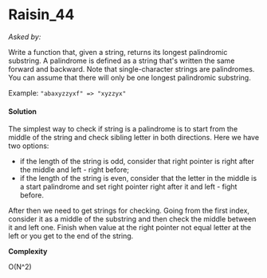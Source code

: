 # Raisin_44

*Asked by:*

Write a function that, given a string, returns its longest palindromic substring. A palindrome is defined as a string that's written the same forward and backward. Note that single-character strings are palindromes. You can assume that there will only be one longest palindromic substring.

Example: ```"abaxyzzyxf" => "xyzzyx"```

#### Solution

The simplest way to check if string is a palindrome is to start from the middle of the string and check sibling letter in both directions. Here we have two options:
* if the length of the string is odd, consider that right pointer is right after the middle and left - right before;
* if the length of the string is even, consider that the letter in the middle is a start palindrome and set right pointer right after it and left - fight before.

After then we need to get strings for checking. Going from the first index, consider it as a middle of the substring and then check the middle between it and left one. Finish when value at the right pointer not equal letter at the left or you get to the end of the string.

**Сomplexity** 

O(N^2)
